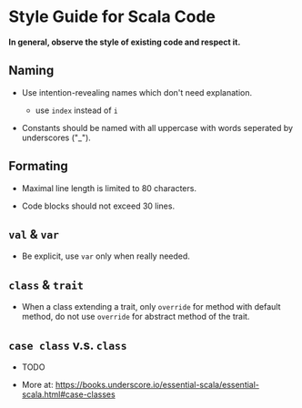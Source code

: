# Style Guide for Scala Code

**In general, observe the style of existing code and respect it.**

## Naming

- Use intention-revealing names which don't need explanation.
  - use `index` instead of `i`

- Constants should be named with all uppercase with words seperated by underscores ("_").

## Formating

- Maximal line length is limited to 80 characters.

- Code blocks should not exceed 30 lines.

## `val` & `var`

- Be explicit, use `var` only when really needed.

## `class` & `trait`

- When a class extending a trait,
  only `override` for method with default method,
  do not use `override` for abstract method of the trait.

## `case class` v.s. `class`

- TODO

- More at: https://books.underscore.io/essential-scala/essential-scala.html#case-classes
